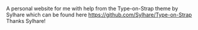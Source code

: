 A personal website for me with help from the Type-on-Strap theme by Sylhare which can be found here https://github.com/Sylhare/Type-on-Strap
Thanks Sylhare!
